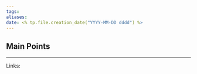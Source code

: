 ```yaml
---
tags: 
aliases: 
date: <% tp.file.creation_date("YYYY-MM-DD dddd") %>
---
```


## Main Points

---
Links: 
